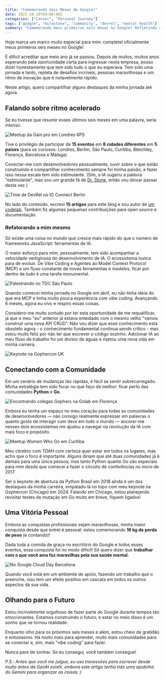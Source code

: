 ```yaml
---
title: "Comemorando Seis Meses de Google!"
date: 2025-10-29T09:00:00Z
categories: ["Career", "Personal Journey"]
tags: ["google", "milestone", "community", "devrel", "mental health"]
summary: "Comemorando meus primeiros seis meses no Google! Refletindo sobre um turbilhão de 15 eventos em 5 países, mergulhando fundo no ecossistema de IA e alcançando um grande marco de saúde pessoal ao longo do caminho."
---
```


Hoje marca um marco muito especial para mim: completei oficialmente meus primeiros seis meses no Google!



É difícil acreditar que meio ano já se passou. Depois de muitos, muitos anos esperando pela oportunidade certa para ingressar nesta empresa, posso dizer honestamente que tem sido tudo o que eu esperava. Tem sido uma jornada e tanto, repleta de desafios incríveis, pessoas maravilhosas e um ritmo de inovação que é notavelmente rápido.

Neste artigo, quero compartilhar alguns destaques da minha jornada até agora.

## Falando sobre ritmo acelerado

Se eu tivesse que resumir esses últimos seis meses em uma palavra, seria *intenso*.

![Meetup da Gain.pro em Londres 6PS](image02.jpg "Meetup da Gain.pro em Londres 6PS")

Tive o privilégio de participar de **15 eventos** em **8 cidades diferentes** em **5 países** (para os curiosos: Londres, Berlim, São Paulo, Curitiba, Bletchley, Florença, Barcelona e Málaga).

Conectar-me com desenvolvedores pessoalmente, ouvir sobre o que estão construindo e compartilhar conhecimento sempre foi minha paixão, e fazer isso nessa escala tem sido estimulante. (Sim, a IA sugeriu a palavra "estimulante", mas sou um grande fã de [Dr. Stone](https://www.nicovideo.jp/watch/sm36919684), então vou deixar passar desta vez.)

![Time de DevRel no IO Connect Berlin](image03.jpg "Time de DevRel no IO Connect Berlin")

No lado do conteúdo, escrevi **15 artigos** para este blog e sou autor de [um codelab](https://codelabs.developers.google.com/cloud-gemini-cli-mcp-go?hl=en#0). Também fiz algumas pequenas contribuições para open source e documentação.

### Refatorando a mim mesmo

Só existe uma coisa no mundo que cresce mais rápido do que o número de frameworks JavaScript: ferramentas de IA.

O maior esforço para mim, pessoalmente, tem sido acompanhar a velocidade vertiginosa do desenvolvimento de IA. O ecossistema nunca para de evoluir. De Vibe Coding e Agentes ao Model Context Protocol (MCP) e um fluxo constante de novas ferramentas e modelos, ficar por dentro de tudo é uma tarefa monumental.

![Palestrando no TDC São Paulo](image07.jpeg "Palestrando no TDC São Paulo")

Quando comecei minha jornada no Google em abril, eu não tinha ideia do que era MCP e tinha muito pouca experiência com vibe coding. Avançando 6 meses, agora eu vivo e respiro essas coisas.

Considero-me muito sortudo por ter esta oportunidade de me requalificar, já que o meu "eu" anterior já estava entediado com o mesmo velho "vamos construir uma nova API CRUD". Não vou dizer que esse conhecimento está obsoleto agora - o conhecimento fundamental continua sendo crítico - mas estou muito feliz por não ter que escrever o código sozinho. Adicionar IA ao meu fluxo de trabalho foi um divisor de águas e injetou uma nova vida em minha carreira.

![Keynote na Gophercon UK](image04.jpg "Keynote na Gophercon UK")

## Conectando com a Comunidade

Em um cenário de mudanças tão rápidas, é fácil se sentir sobrecarregado. Minha estratégia tem sido focar no que faço de melhor: ficar perto das comunidades **Python** e **Go**.

![Encontrando colegas Gophers na Golab em Florença](image09.jpeg "Encontrando colegas Gophers na Golab em Florença")

Embora eu tenha um espaço no meu coração para todas as comunidades de desenvolvedores — não consigo realmente expressar em palavras o quanto gosto de interagir com devs em todo o mundo — ancorar-me nesses dois ecossistemas me ajudou a navegar na revolução da IA com mais foco e propósito.

![Meetup Women Who Go em Curitiba](image06.jpeg "Meetup Women Who Go em Curitiba")

Meu cérebro com TDAH com certeza quer estar em todos os lugares, mas acho que o foco é importante. Alguns diriam que até duas comunidades já é demais para uma única pessoa, mas tanto Python quanto Go são especiais para mim desde que comecei a fazer o circuito de conferências no início de 2017.

Ser o keynote de abertura da Python Brasil em 2018 ainda é um dos destaques da minha carreira, empatado lá no topo com meu keynote na Gophercon (Chicago) em 2024. Falando em Chicago, estou planejando revisitar testes de mutação em Go muito em breve, fiquem ligados!

## Uma Vitória Pessoal

Embora as conquistas profissionais sejam maravilhosas, minha maior conquista desde que entrei é pessoal: estou comemorando **16 kg de perda de peso** (e contando)!

Dada toda a comida de graça no escritório do Google e todos esses eventos, essa conquista foi no modo difícil! Só quero dizer que **trabalhar com o que você ama faz maravilhas pela sua saúde mental.**

![No Google Cloud Day Barcelona](image10.jpeg "No Google Cloud Day Barcelona")

Quando você está em um ambiente de apoio, fazendo um trabalho que o preenche, isso tem um efeito positivo em cascata em todos os outros aspectos da sua vida.

## Olhando para o Futuro

Estou incrivelmente orgulhoso de fazer parte do Google durante tempos tão emocionantes. Estamos construindo o futuro, e estar no meio disso é um sonho que se tornou realidade.

Enquanto olho para os próximos seis meses e além, estou cheio de gratidão e entusiasmo. Há muito mais para aprender, muito mais comunidades para se conectar e, sim, mais "vibe coding" para fazer.

Nunca pare de sonhar. Se eu consegui, você também consegue!

*P.S.: Antes que você me julgue, eu uso travessões para escrever desde muito antes da GenAI existir, embora este artigo tenha tido uma ajudinha do Gemini para organizar as coisas :)*
